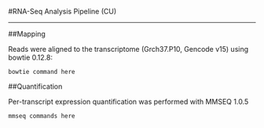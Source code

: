 #RNA-Seq Analysis Pipeline (CU)
***

##Mapping

Reads were aligned to the transcriptome (Grch37.P10, Gencode v15) using bowtie 0.12.8:

    bowtie command here

##Quantification

Per-transcript expression quantification was performed with MMSEQ 1.0.5

    mmseq commands here
 
